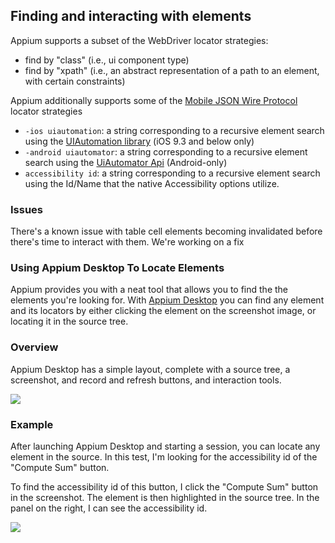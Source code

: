## Finding and interacting with elements

Appium supports a subset of the WebDriver locator strategies:

* find by "class" (i.e., ui component type)
* find by "xpath" (i.e., an abstract representation of a path to an element, with certain constraints)

Appium additionally supports some of the [Mobile JSON Wire Protocol](https://github.com/SeleniumHQ/mobile-spec/blob/master/spec-draft.md) locator strategies

* `-ios uiautomation`: a string corresponding to a recursive element search using the [UIAutomation library](/docs/en/writing-running-appium/ios/ios-predicate.md) (iOS 9.3 and below only)
* `-android uiautomator`: a string corresponding to a recursive element search using the [UiAutomator Api](/docs/en/writing-running-appium/android/uiautomator-uiselector.md) (Android-only)
* `accessibility id`: a string corresponding to a recursive element search using the Id/Name that the native Accessibility options utilize.

### Issues

There's a known issue with table cell elements becoming invalidated before there's time to interact with them. We're working on a fix

### Using Appium Desktop To Locate Elements

Appium provides you with a neat tool that allows you to find the the elements you're looking for. With [Appium Desktop](https://github.com/appium/appium-desktop) you can find any element and its locators by either clicking the element on the screenshot image, or locating it in the source tree.

### Overview

Appium Desktop has a simple layout, complete with a source tree, a screenshot, and record and refresh buttons, and interaction tools.

![](https://github.com/appium/appium-desktop/blob/master/docs/images/screen-inspector-and-logs.png)

### Example

After launching Appium Desktop and starting a session, you can locate any element in the source. In this test, I'm looking for the accessibility id of the "Compute Sum" button.

To find the accessibility id of this button, I click the "Compute Sum" button in the screenshot. The element is then highlighted in the source tree. In the panel on the right, I can see the accessibility id.

![](https://github.com/appium/appium-desktop/raw/master/docs/images/screen-inspector.png)
